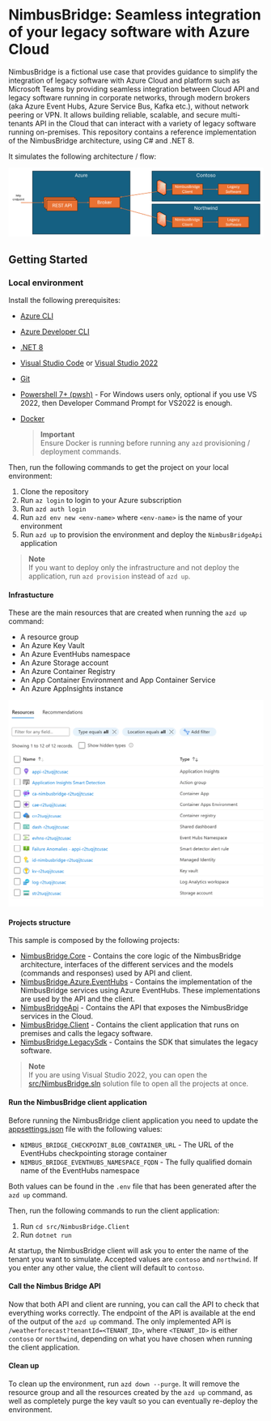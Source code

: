 # NimbusBridge: Seamless integration of your legacy software with Azure Cloud

NimbusBridge is a fictional use case that provides guidance to simplify the integration of legacy software with Azure Cloud and platform such as Microsoft Teams by providing seamless integration between Cloud API and legacy software running in corporate networks, through modern brokers (aka Azure Event Hubs, Azure Service Bus, Kafka etc.), without network peering or VPN. It allows building reliable, scalable, and secure multi-tenants API in the Cloud that can interact with a variety of legacy software running on-premises. 
This repository contains a reference implementation of the NimbusBridge architecture, using C# and .NET 8.

It simulates the following architecture / flow:

![Architecture](./assets/img/architecture-big-picture.png)

## Getting Started

### Local environment

Install the following prerequisites:

- [Azure CLI](https://aka.ms/azure-cli)
- [Azure Developer CLI](https://aka.ms/azure-dev/install)
- [.NET 8](https://dotnet.microsoft.com/download/dotnet/8.0)
- [Visual Studio Code](https://code.visualstudio.com/download) or [Visual Studio 2022](https://visualstudio.microsoft.com/downloads/)
- [Git](https://git-scm.com/downloads)
- [Powershell 7+ (pwsh)](https://github.com/powershell/powershell) - For Windows users only, optional if you use VS 2022, then Developer Command Prompt for VS2022 is enough.
- [Docker](https://www.docker.com/products/docker-desktop/)

   > **Important**<br>
   > Ensure Docker is running before running any `azd` provisioning / deployment commands.

Then, run the following commands to get the project on your local environment:

   1. Clone the repository
   2. Run `az login` to login to your Azure subscription
   3. Run `azd auth login`
   4. Run `azd env new <env-name>` where `<env-name>` is the name of your environment
   5. Run `azd up` to provision the environment and deploy the `NimbusBridgeApi` application

> **Note**<br>
> If you want to deploy only the infrastructure and not deploy the application, run `azd provision` instead of `azd up`.

#### Infrastucture

These are the main resources that are created when running the `azd up` command:

- A resource group
- An Azure Key Vault
- An Azure EventHubs namespace
- An Azure Storage account
- An Azure Container Registry
- An App Container Environment and App Container Service
- An Azure AppInsights instance

![Infrastructure](./assets/img/infrastructure.png)

#### Projects structure

This sample is composed by the following projects:

- [NimbusBridge.Core](./src/NimbusBridge.Core) - Contains the core logic of the NimbusBridge architecture, interfaces of the different services and the models (commands and responses) used by API and client.
- [NimbusBridge.Azure.EventHubs](./src/NimbusBridge.Azure.EventHubs) - Contains the implementation of the NimbusBridge services using Azure EventHubs. These implementations are used by the API and the client.
- [NimbusBridgeApi](./src/NimbusBridgeApi) - Contains the API that exposes the NimbusBridge services in the Cloud.
- [NimbusBridge.Client](./src/NimbusBridge.Client) - Contains the client application that runs on premises and calls the legacy software.
- [NimbusBridge.LegacySdk](./src/NimbusBridge.LegacySdk) - Contains the SDK that simulates the legacy software.

> **Note**<br>
> If you are using Visual Studio 2022, you can open the [src/NimbusBridge.sln](./src/NimbusBridge.sln) solution file to open all the projects at once.

#### Run the NimbusBridge client application

Before running the NimbusBridge client application you need to update the [appsettings.json](./src/NimbusBridge.Client/appsettings.json) file with the following values:

- `NIMBUS_BRIDGE_CHECKPOINT_BLOB_CONTAINER_URL` - The URL of the EventHubs checkpointing storage container
- `NIMBUS_BRIDGE_EVENTHUBS_NAMESPACE_FQDN` - The fully qualified domain name of the EventHubs namespace

Both values can be found in the `.env` file that has been generated after the `azd up` command.

Then, run the following commands to run the client application:

   1. Run `cd src/NimbusBridge.Client`
   1. Run `dotnet run`

At startup, the NimbusBridge client will ask you to enter the name of the tenant you want to simulate. Accepted values are `contoso` and `northwind`. If you enter any other value, the client will default to `contoso`.

#### Call the Nimbus Bridge API

Now that both API and client are running, you can call the API to check that everything works correctly. The endpoint of the API is available at the end of the output of the `azd up` command. The only implemented API is `/weatherforecast?tenantId=<TENANT_ID>`, where `<TENANT_ID>` is either `contoso` or `northwind`, depending on what you have chosen when running the client application.

#### Clean up

To clean up the environment, run `azd down --purge`. It will remove the resource group and all the resources created by the `azd up` command, as well as completely purge the key vault so you can eventually re-deploy the environment.
